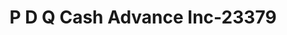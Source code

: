 ---
f_zip-code: 24290
f_state-code: VA
title: P D Q Cash Advance Inc-23379
f_phone: 276-386-6768
f_city-only: Weber City
f_address: 105 Reading Rd S Weber City
f_location-unique-id: '23379'
slug: p-d-q-cash-advance-inc-23379
updated-on: '2024-05-30T13:46:58.046Z'
created-on: '2024-05-30T13:36:59.803Z'
published-on: '2024-05-30T13:54:32.469Z'
f_city-state: cms/city/weber-city-va.md
f_company: cms/company/p-d-q-cash-advance-inc.md
f_state: cms/state/virginia.md
layout: '[payday-loan].html'
tags: payday-loan
---